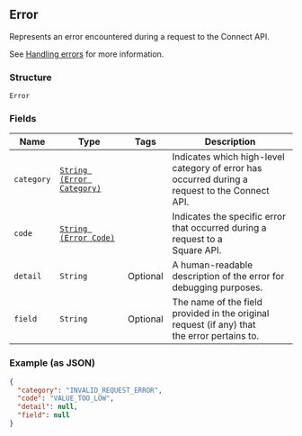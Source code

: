 ## Error

Represents an error encountered during a request to the Connect API.

See [Handling errors](#handlingerrors) for more information.

### Structure

`Error`

### Fields

| Name | Type | Tags | Description |
|  --- | --- | --- | --- |
| `category` | [`String (Error Category)`](/doc/models/error-category.md) |  | Indicates which high-level category of error has occurred during a<br>request to the Connect API. |
| `code` | [`String (Error Code)`](/doc/models/error-code.md) |  | Indicates the specific error that occurred during a request to a<br>Square API. |
| `detail` | `String` | Optional | A human-readable description of the error for debugging purposes. |
| `field` | `String` | Optional | The name of the field provided in the original request (if any) that<br>the error pertains to. |

### Example (as JSON)

```json
{
  "category": "INVALID_REQUEST_ERROR",
  "code": "VALUE_TOO_LOW",
  "detail": null,
  "field": null
}
```

